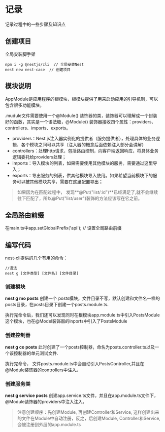 # 记录

记录过程中的一些步骤及知识点

## 创建项目
全局安装脚手架

```
npm i -g @nestjs/cli  // 全局安装Nest
nest new nest-case  // 创建项目
```

## 模块说明
AppModule是应用程序的根模块，根模块提供了用来启动应用的引导机制，可以包含很多功能模块。

.mudule文件需要使用一个@Module() 装饰器的类，装饰器可以理解成一个封装好的函数，其实是一个语法糖，@Module() 装饰器接收四个属性：providers、controllers、imports、exports。
- providers：Nest.js注入器实例化的提供者（服务提供者），处理具体的业务逻辑，各个模块之间可以共享（注入器的概念后面依赖注入部分会讲解）
- controllers：处理http请求，包括路由控制，向客户端返回响应，将具体业务逻辑委托给providers处理；
- imports：导入模块的列表，如果需要使用其他模块的服务，需要通过这里导入；
- exports：导出服务的列表，供其他模块导入使用。如果希望当前模块下的服务可以被其他模块共享，需要在这里配置导出；


> 如果因为在匹配过程中， 发现**@Put("list/:id")**已经满足了,就不会继续往下匹配了，所以@Put("list/user")装饰的方法应该写在它之前。

## 全局路由前缀
在main.ts中app.setGlobalPrefix('api'); // 设置全局路由前缀


## 编写代码
nest-cli提供的几个有用的命令：

```
//语法
nest g [文件类型] [文件名] [文件目录]
```

### 创建模块
**nest g mo posts** 创建一个 posts模块，文件目录不写，默认创建和文件名一样的posts目录，在posts目录下创建一个posts.module.ts.

执行完命令后，我们还可以发现同时在根模块app.module.ts中引入PostsModule这个模块，也在@Model装饰器的inports中引入了PostsModule

### 创建控制器
**nest g co posts** 此时创建了一个posts控制器，命名为posts.controller.ts以及一个该控制器的单元测试文件.

执行完命令， 文件posts.module.ts中会自动引入PostsController,并且在@Module装饰器的controllers中注入。

### 创建服务类
**nest g service posts** 创建app.service.ts文件，并且在app.module.ts文件下，@Module装饰器的providers中注入注入。

>注意创建顺序：先创建Module, 再创建Controller和Service, 这样创建出来的文件在Module中自动注册，反之，后创建Module, Controller和Service,会被注册到外层的app.module.ts